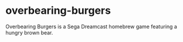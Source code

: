 # overbearing-burgers
Overbearing Burgers is a Sega Dreamcast homebrew game featuring a hungry brown bear.
